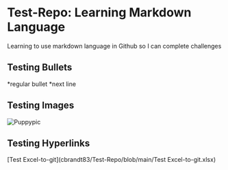 # Test-Repo: Learning Markdown Language
Learning to use markdown language in Github so I can complete challenges
## Testing Bullets
*regular bullet
*next line
## Testing Images
![Puppypic](/Users/carlesonbrandt/Desktop/Puppypic.png)
## Testing Hyperlinks
[Test Excel-to-git](cbrandt83/Test-Repo/blob/main/Test Excel-to-git.xlsx)
